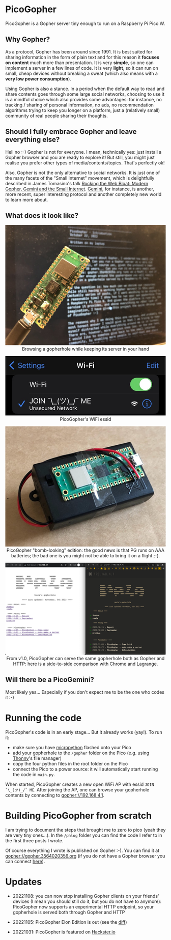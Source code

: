 # PicoGopher

PicoGopher is a Gopher server tiny enough to run on a Raspberry Pi Pico W.

## Why Gopher?

As a protocol, Gopher has been around since 1991. 
It is best suited for sharing information in the form of plain text 
and for this reason it **focuses on content** much more than presentation. 
It is very **simple**, so one can implement a server in a few lines of code.
It is very **light**, so it can run on small, cheap devices without breaking 
a sweat (which also means with a **very low power consumption**).

Using Gopher is also a stance. 
In a period when the default way to read and share contents goes through some 
large social networks, choosing to use it is a mindful choice which also 
provides some advantages: for instance, no tracking / sharing of personal 
information, no ads, no recommendation algorithms trying to keep you longer 
on a platform, just a (relatively small) community of real people sharing 
their thoughts.

## Should I fully embrace Gopher and leave everything else?

Hell no :-) 
Gopher is not for everyone. I mean, technically yes: just install a Gopher 
browser and you are ready to explore it! But still, you might just realise 
you prefer other types of media/contents/topics. That's perfectly ok!

Also, Gopher is not the only alternative to social networks. It is just one 
of the many facets of the "Small Internet" movement, which is delightfully 
described in James Tomasino's talk 
[Rocking the Web Bloat: Modern Gopher, Gemini and the Small Internet](https://media.ccc.de/v/mch2022-83-rocking-the-web-bloat-modern-gopher-gemini-and-the-small-internet). 
[Gemini](https://gemini.circumlunar.space/), for instance, is another, more 
recent, super interesting protocol and another completely new world to learn
more about.

## What does it look like?

<p align="center">
  <img src="https://raw.githubusercontent.com/aittalam/PicoGopher/master/img/pg01.jpg" alt="PicoGopher server"/>
  Browsing a gopherhole while keeping its server in your hand
</p>

<p align="center">
  <img src="https://raw.githubusercontent.com/aittalam/PicoGopher/master/img/pg02.jpg" alt="PicoGopher's WiFi essid"/>
  PicoGopher's WiFi essid
</p>

<p align="center">
  <img src="https://raw.githubusercontent.com/aittalam/PicoGopher/master/img/pg03.jpg" alt="PicoGopher bomb-looking edition"/>
  PicoGopher "bomb-looking" edition: the good news is that PG runs on AAA batteries; the bad one is you might not be able to bring it on a flight ;-).
</p>

<p align="center">
  <img src="https://raw.githubusercontent.com/aittalam/PicoGopher/master/img/pg04.png" alt="PicoGopher serving Gopher and HTTP protocols"/>
  From v1.0, PicoGopher can serve the same gopherhole both as Gopher and HTTP: here is a side-to-side comparison with Chrome and Lagrange.
</p>


## Will there be a PicoGemini?

Most likely yes... Especially if you don't expect me to be the one who 
codes it :-) 


# Running the code

PicoGopher's code is in an early stage... But it already works (yay!). To
run it:

- make sure you have [micropython](https://micropython.org/download/rp2-pico-w/)
flashed onto your Pico
- add your gopherhole to the `/gopher` folder on the Pico (e.g. using
  [Thonny](https://thonny.org/)'s file manager)
- copy the four python files in the root folder on the Pico
- connect the Pico to a power source: it will automatically start running
  the code in `main.py`.

When started, PicoGopher creates a new open WiFi AP with essid `JOIN ¯\_(ツ)_/¯ ME`.
After joining the AP, one can browse your gopherhole contents by connecting
to [gopher://192.168.4.1](gopher://192.168.4.1).


# Building PicoGopher from scratch

I am trying to document the steps that brought me to zero to pico (yeah they 
are very tiny ones...). In the `/phlog` folder you can find the code I refer
to in the first three posts I wrote.

Of course everything I wrote is published on Gopher :-). You can find it at
[gopher://gopher.3564020356.org](gopher://gopher.3564020356.org) (if you do not have
a Gopher browser you can connect [here](https://gopher.floodgap.com/gopher/gw?a=gopher%3A%2F%2Fgopher.3564020356.org)).


# Updates

- 20221108: you can now stop installing Gopher clients on your friends' devices
(I mean you should still do it, but you do not have to anymore): PicoGopher now
supports an experimental HTTP endpoint, so your gopherhole is served both through
Gopher and HTTP

- 20221105: PicoGopher Elon Edition is out (see the [diff](https://github.com/aittalam/PicoGopher/commit/d618f2f0091542845bd250a0b85141aaa5246cb7))

- 20221031: PicoGopher is featured on [Hackster.io](https://www.hackster.io/news/davide-eynard-s-picogopher-puts-a-90s-network-protocol-on-a-raspberry-pi-pico-w-and-in-a-backpack-dd3cc41995a6)
